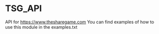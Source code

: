 # TSG_API
API for https://www.thesharegame.com
You can find examples of how to use this module in the examples.txt
